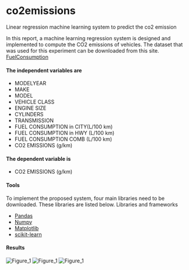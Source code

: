 # co2emissions
Linear regression machine learning system to predict the co2 emission

In this report, a machine learning regression system is designed and implemented to compute the CO2 emissions of vehicles.
The dataset that was used for this experiment can be downloaded from this site. [FuelConsumption](https://open.canada.ca/data/en/dataset/98f1a129-f628-4ce4-b24d-6f16bf24dd64?utm_medium=Exinfluencer&utm_source=Exinfluencer&utm_content=000026UJ&utm_term=10006555&utm_id=NA-SkillsNetwork-Channel-SkillsNetworkCoursesIBMDeveloperSkillsNetworkML0101ENSkillsNetwork20718538-2022-01-01)

#### The independent variables are
- MODELYEAR
- MAKE 
- MODEL
- VEHICLE CLASS
- ENGINE SIZE
- CYLINDERS
- TRANSMISSION
- FUEL CONSUMPTION in CITY(L/100 km)
- FUEL CONSUMPTION in HWY (L/100 km)
- FUEL CONSUMPTION COMB (L/100 km)
- CO2 EMISSIONS (g/km)

#### The dependent variable is 
- CO2 EMISSIONS (g/km)

#### Tools
To implement the proposed system, four main libraries need to be downloaded. These libraries are listed below.
Libraries and frameworks

- [Pandas](https://pandas.pydata.org/)
- [Numpy](https://numpy.org/)
- [Matplotlib](https://matplotlib.org/)
- [scikit-learn](https://scikit-learn.org/stable/)

#### Results

![Figure_1](https://user-images.githubusercontent.com/30151596/201395789-814ce4f8-5e25-49f3-a993-5fcc24196c01.png)
![Figure_1](https://user-images.githubusercontent.com/30151596/201395913-be5df445-069d-408a-8ae0-f88633eea3bc.png)
![Figure_1](https://user-images.githubusercontent.com/30151596/201396001-2f63a8eb-030f-4f4f-9c86-4044c6391af7.png)

